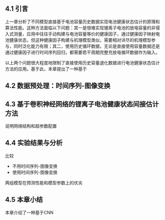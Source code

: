 ## 4.1 引言

上一章分析了不同模型直接基于电池容量历史数据实现电池健康状态估计的原理和算法性能。这种方法面临以下问题：其一是很难实现锂离子电池的放电容量的非侵入式测量，应用中往往手动构建与电池容量等价的健康因子，通过健康因子映射电池健康状态，但这种健康因子构建与机理模型类似，需要相对详尽的机理模型参与，同时泛化能力有限；其二，使用历史循环数据，无论是直接使用容量数据还是通过健康因子进行时间序列回归，都需要若干周期完整充放电循环数据作为输入。

以上两个问题很大程度地限制了直接使用历史容量退化数据进行电池健康状态估计方法的应用。基于此，本章提出了一种基于

## 4.2 数据预处理：时间序列-图像变换

## 4.3 基于卷积神经网络的锂离子电池健康状态间接估计方法

说明网络结构和超参数配置

## 4.4 实验结果与分析

比较

- 不用时间序列-图像变换
- 使用时间序列-图像变换

两组模型在预测性能和模型参数上的优劣

## 4.5 本章小结

本章介绍了一种基于CNN
